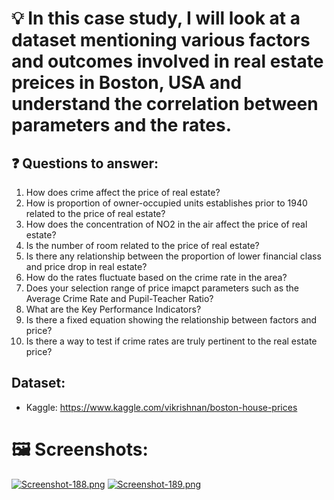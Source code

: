 # 💡 In this case study, I will look at a dataset mentioning various factors and outcomes involved in real estate preices in Boston, USA and understand the correlation between parameters and the rates.

## ❓ Questions to answer:
1. How does crime affect the price of real estate?
2. How is proportion of owner-occupied units establishes prior to 1940 related to the price of real estate?
3. How does the concentration of NO2 in the air affect the price of real estate?
4. Is the number of room related to the price of real estate?
5. Is there any relationship between the proportion of lower financial class and price drop in real estate?
6. How do the rates fluctuate based on the crime rate in the area?
7. Does your selection range of price imapct parameters such as the Average Crime Rate and Pupil-Teacher Ratio?
8. What are the Key Performance Indicators?
9. Is there a fixed equation showing the relationship between factors and price?
10. Is there a way to test if crime rates are truly pertinent to the real estate price?

## Dataset: 
- Kaggle: https://www.kaggle.com/vikrishnan/boston-house-prices

# 🖼 Screenshots:

[![Screenshot-188.png](https://i.postimg.cc/7YWyqjL8/Screenshot-188.png)](https://postimg.cc/tYWc5SP2)
[![Screenshot-189.png](https://i.postimg.cc/0NgRwmmV/Screenshot-189.png)](https://postimg.cc/bZRBXZmn)
